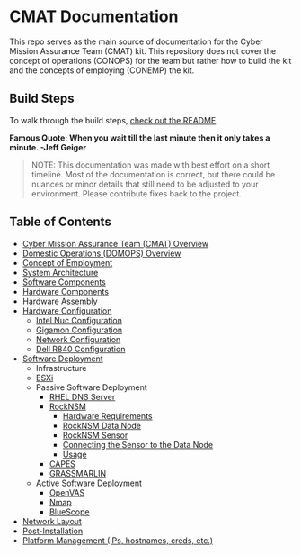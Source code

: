 # CMAT Documentation

This repo serves as the main source of documentation for the Cyber Mission Assurance Team (CMAT) kit. This repository does not cover the concept of operations (CONOPS) for the team but rather how to build the kit and the concepts of employing (CONEMP) the kit.

## Build Steps
To walk through the build steps, [check out the README](./topics/README.md).

  **Famous Quote: When you wait till the last minute then it only takes a minute. -Jeff Geiger**

> NOTE: This documentation was made with best effort on a short timeline. Most of the documentation is correct, but there could be nuances or minor details that still need to be adjusted to your environment. Please contribute fixes back to the project.  

## Table of Contents

- [Cyber Mission Assurance Team (CMAT) Overview](./topics/cmat-overview.md)
- [Domestic Operations (DOMOPS) Overview](./topics/domops-overview.md)
- [Concept of Employment](./topics/cmat-conemp.md)
- [System Architecture](./topics/system-architecture.md)
- [Software Components](./topics/software-components.md)
- [Hardware Components](./topics/hardware-components.md)
- [Hardware Assembly](./topics/hardware-assembly.md)
- [Hardware Configuration](./topics/hardware-configuration.md)
  - [Intel Nuc Configuration](nuc/README.md)
  - [Gigamon Configuration](gigamon/README.md)
  - [Network Configuration](network/README.md)
  - [Dell R840 Configuration](dell/README.md)
- [Software Deployment](./topics/software-deployment.md)
  -  Infrastructure
    - [ESXi](vmware/README.md)
  - Passive Software Deployment
    - [RHEL DNS Server](./dns/README.md)
    - [RockNSM](./rocknsm/README.md)
      - [Hardware Requirements](rocknsm-requirements.md)
      - [RockNSM Data Node](rocknsm-datanode.md)
      - [RockNSM Sensor](rocknsm-sensor.md)
      - [Connecting the Sensor to the Data Node](rocknsm-configuration.md)
      - [Usage](rocknsm-usage.md)
    - [CAPES](./capes/README.md)
    - [GRASSMARLIN](./grassmarlin/README.md)
  - Active Software Deployment
    - [OpenVAS](./openvas/README.md)
    - [Nmap](./nmap/README.md)
    - [BlueScope](./bluescope/README.md)
- [Network Layout](./topics/network/network-layout.md)
- [Post-Installation](./topics/post-install.md)
- [Platform Management (IPs, hostnames, creds, etc.)](./topics/platform-management.md)
